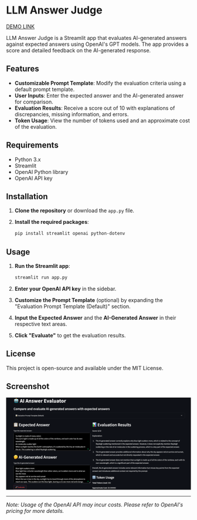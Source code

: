# LLM Answer Judge

[DEMO LINK](https://llm-judge.streamlit.app/)

LLM Answer Judge is a Streamlit app that evaluates AI-generated answers against expected answers using OpenAI's GPT models. The app provides a score and detailed feedback on the AI-generated response.

## Features

- **Customizable Prompt Template**: Modify the evaluation criteria using a default prompt template.
- **User Inputs**: Enter the expected answer and the AI-generated answer for comparison.
- **Evaluation Results**: Receive a score out of 10 with explanations of discrepancies, missing information, and errors.
- **Token Usage**: View the number of tokens used and an approximate cost of the evaluation.

## Requirements

- Python 3.x
- Streamlit
- OpenAI Python library
- OpenAI API key

## Installation

1. **Clone the repository** or download the `app.py` file.

2. **Install the required packages**:

   ```bash
   pip install streamlit openai python-dotenv
   ```

## Usage

1. **Run the Streamlit app**:

   ```bash
   streamlit run app.py
   ```

2. **Enter your OpenAI API key** in the sidebar.

3. **Customize the Prompt Template** (optional) by expanding the "Evaluation Prompt Template (Default)" section.

4. **Input the Expected Answer** and the **AI-Generated Answer** in their respective text areas.

5. **Click "Evaluate"** to get the evaluation results.

## License

This project is open-source and available under the MIT License.

## Screenshot

![alt text](image.png)

---

*Note: Usage of the OpenAI API may incur costs. Please refer to OpenAI's pricing for more details.*
